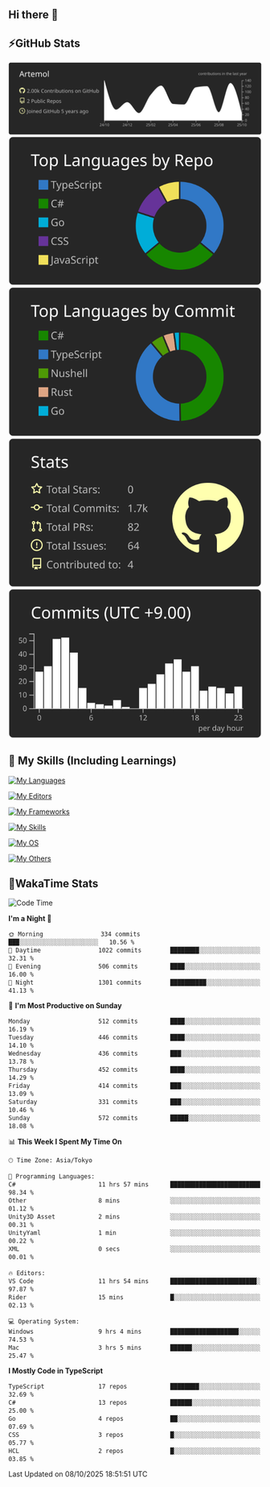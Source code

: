 ## Hi there 👋
<!--
**Artemol/Artemol** is a ✨ _special_ ✨ repository because its `README.md` (this file) appears on your GitHub profile.

Here are some ideas to get you started:

- 🔭 I’m currently working on ...
- 🌱 I’m currently learning ...
- 👯 I’m looking to collaborate on ...
- 🤔 I’m looking for help with ...
- 💬 Ask me about ...
- 📫 How to reach me: ...
- 😄 Pronouns: ...
- ⚡ Fun fact: ...
-->

## ⚡GitHub Stats
[![](https://raw.githubusercontent.com/Artemol/Artemol/main/profile-summary-card-output/apprentice/0-profile-details.svg)](https://github.com/vn7n24fzkq/github-profile-summary-cards)
[![](https://raw.githubusercontent.com/Artemol/Artemol/main/profile-summary-card-output/apprentice/1-repos-per-language.svg)](https://github.com/vn7n24fzkq/github-profile-summary-cards) [![](https://raw.githubusercontent.com/Artemol/Artemol/main/profile-summary-card-output/apprentice/2-most-commit-language.svg)](https://github.com/vn7n24fzkq/github-profile-summary-cards)
[![](https://raw.githubusercontent.com/Artemol/Artemol/main/profile-summary-card-output/apprentice/3-stats.svg)](https://github.com/vn7n24fzkq/github-profile-summary-cards) [![](https://raw.githubusercontent.com/Artemol/Artemol/main/profile-summary-card-output/apprentice/4-productive-time.svg)](https://github.com/vn7n24fzkq/github-profile-summary-cards)

## 🌱 My Skills (Including Learnings)

<!--
### Languages
-->
[![My Languages](https://skillicons.dev/icons?i=ts,py,cs,dotnet,rust,go,c,matlab,css)](https://skillicons.dev)

<!--
### Editors
-->
[![My Editors](https://skillicons.dev/icons?i=vscode,neovim,vim,visualstudio,idea)](https://skillicons.dev)

<!--
### Frameworks
-->
[![My Frameworks](https://skillicons.dev/icons?i=react,nestjs,vite,tailwind,tauri,electron,remix,nextjs,fastapi)](https://skillicons.dev)

<!--
### Tools
-->
[![My Skills](https://skillicons.dev/icons?i=git,nodejs,docker,unity,postman,bun,discord,cloudflare,bash,prometheus,grafana,obsidian)](https://skillicons.dev)

<!--
### OS
-->
[![My OS](https://skillicons.dev/icons?i=windows,ubuntu)](https://skillicons.dev)

<!--
### Others
-->
[![My Others](https://skillicons.dev/icons?i=github,raspberrypi,gcp)](https://skillicons.dev)

## 💬WakaTime Stats
<!--START_SECTION:waka-->
![Code Time](http://img.shields.io/badge/Code%20Time-665%20hrs%2029%20mins-blue)

**I'm a Night 🦉** 

```text
🌞 Morning                334 commits         ███░░░░░░░░░░░░░░░░░░░░░░   10.56 % 
🌆 Daytime                1022 commits        ████████░░░░░░░░░░░░░░░░░   32.31 % 
🌃 Evening                506 commits         ████░░░░░░░░░░░░░░░░░░░░░   16.00 % 
🌙 Night                  1301 commits        ██████████░░░░░░░░░░░░░░░   41.13 % 
```
📅 **I'm Most Productive on Sunday** 

```text
Monday                   512 commits         ████░░░░░░░░░░░░░░░░░░░░░   16.19 % 
Tuesday                  446 commits         ████░░░░░░░░░░░░░░░░░░░░░   14.10 % 
Wednesday                436 commits         ███░░░░░░░░░░░░░░░░░░░░░░   13.78 % 
Thursday                 452 commits         ████░░░░░░░░░░░░░░░░░░░░░   14.29 % 
Friday                   414 commits         ███░░░░░░░░░░░░░░░░░░░░░░   13.09 % 
Saturday                 331 commits         ███░░░░░░░░░░░░░░░░░░░░░░   10.46 % 
Sunday                   572 commits         █████░░░░░░░░░░░░░░░░░░░░   18.08 % 
```


📊 **This Week I Spent My Time On** 

```text
🕑︎ Time Zone: Asia/Tokyo

💬 Programming Languages: 
C#                       11 hrs 57 mins      █████████████████████████   98.34 % 
Other                    8 mins              ░░░░░░░░░░░░░░░░░░░░░░░░░   01.12 % 
Unity3D Asset            2 mins              ░░░░░░░░░░░░░░░░░░░░░░░░░   00.31 % 
UnityYaml                1 min               ░░░░░░░░░░░░░░░░░░░░░░░░░   00.22 % 
XML                      0 secs              ░░░░░░░░░░░░░░░░░░░░░░░░░   00.01 % 

🔥 Editors: 
VS Code                  11 hrs 54 mins      ████████████████████████░   97.87 % 
Rider                    15 mins             █░░░░░░░░░░░░░░░░░░░░░░░░   02.13 % 

💻 Operating System: 
Windows                  9 hrs 4 mins        ███████████████████░░░░░░   74.53 % 
Mac                      3 hrs 5 mins        ██████░░░░░░░░░░░░░░░░░░░   25.47 % 
```

**I Mostly Code in TypeScript** 

```text
TypeScript               17 repos            ████████░░░░░░░░░░░░░░░░░   32.69 % 
C#                       13 repos            ██████░░░░░░░░░░░░░░░░░░░   25.00 % 
Go                       4 repos             ██░░░░░░░░░░░░░░░░░░░░░░░   07.69 % 
CSS                      3 repos             █░░░░░░░░░░░░░░░░░░░░░░░░   05.77 % 
HCL                      2 repos             █░░░░░░░░░░░░░░░░░░░░░░░░   03.85 % 
```




 Last Updated on 08/10/2025 18:51:51 UTC
<!--END_SECTION:waka-->

